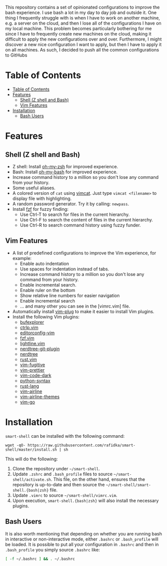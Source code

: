 This repository contains a set of opinionated configurations to improve the
bash experience. I use bash a lot in my day to day job and outside it. One
thing I frequently struggle with is when I have to work on another machine,
e.g. a server on the cloud, and then I lose all of the configurations I
have on my local machine. This problem becomes particularly bothering for
me since I have to frequently create new machines on the cloud, making it
difficult to apply the new configurations over and over. Furthermore, I
might discover a new nice configuration I want to apply, but then I have to
apply it on all machines. As such, I decided to push all the common
configurations to GitHubs

# Table of Contents

- [Table of Contents](#table-of-contents)
- [Features](#features)
  - [Shell (Z shell and Bash)](#shell-z-shell-and-bash)
  - [Vim Features](#vim-features)
- [Installation](#installation)
  - [Bash Users](#bash-users)

# Features

## Shell (Z shell and Bash)

- Z shell: Install [oh-my-zsh](https://github.com/ohmyzsh/ohmyzsh) for improved experience.
- Bash: Install [oh-my-bash](https://github.com/ohmybash/oh-my-bash/) for improved experience.
- Increase command history to a million so you don't lose any command from your history.
- Some useful aliases.
- A colored version of `cat` using [vimcat](https://www.vim.org/scripts/script.php?script_id=4325). Just type `vimcat <filename>` to display file with highlighting.
- A random password generator. Try it by calling: `newpass`.
- Install [fzf](https://github.com/junegunn/fzf) for fuzzy finding:
  - Use Ctrl-T to search for files in the current hierarchy.
  - Use Ctrl-F to search the content of files in the current hierarchy.
  - Use Ctrl-R to search command history using fuzzy funder.

## Vim Features

- A list of predefined configurations to improve the Vim experience, for example:
  - Enable auto indentation
  - Use spaces for indentation instead of tabs.
  - Increase command history to a million so you don't lose any command from your history.
  - Enable incremental search.
  - Enable ruler on the bottom
  - Show relative line numbers for easier navigation
  - Enable incremental search
  - ... and many other you can see in the [vimrc.vim] file.
- Automatically install [vim-plug](https://github.com/junegunn/vim-plug) to 
  make it easier to install Vim plugins.
- Install the following Vim plugins:
  - [bufexplorer](https://github.com/jlanzarotta/bufexplorer)
  - [ctrlp.vim](https://github.com/ctrlpvim/ctrlp.vim)
  - [editorconfig-vim](https://github.com/editorconfig/editorconfig-vim)
  - [fzf.vim](https://github.com/junegunn/fzf.vim)
  - [lightline.vim](https://github.com/itchyny/lightline.vim)
  - [nerdtree-git-plugin](https://github.com/Xuyuanp/nerdtree-git-plugin)
  - [nerdtree](https://github.com/preservim/nerdtree)
  - [rust.vim](https://github.com/rust-lang/rust.vim)
  - [vim-fugitive](https://github.com/tpope/vim-fugitive)
  - [vim-prettier](https://github.com/prettier/vim-prettier)
  - [vim-code-dark](https://github.com/tomasiser/vim-code-dark)
  - [python-syntax](https://github.com/vim-python/python-syntax)
  - [rust-lang](https://github.com/rust-lang/rust.vim)
  - [vim-airline](https://github.com/vim-airline/vim-airline)
  - [vim-airline-themes](https://github.com/vim-airline/vim-airline-themes)
  - [vim-go](https://github.com/fatih/vim-go)

# Installation

`smart-shell` can be installed with the following command:

```
wget -qO- https://raw.githubusercontent.com/rafidka/smart-shell/master/install.sh | sh
```

This will do the following:

1. Clone the repository under `~/smart-shell`.
1. Update `.zshrc` and `.bash_profile` files to source `~/smart-shell/activate.sh`. This file, on the other hand, ensures that the repository is up-to-date and then source the `~/smart-shell/smart-shell.{bash|zsh}` file.
1. Update `.vimrc` to source `~/smart-shell/vimrc.vim`.
1. Upon execution, `smart-shell.{bash|zsh}` will also install the necessary plugins.

## Bash Users

It is also worth mentioning that depending on whether you are running bash in
interactive or non-interactive mode, either `.bashrc` or `.bash_profile` will
be loaded. It is possible to put all your configuration in `.bashrc` and then
in `.bash_profile` you simply source `.bashrc` like:
```bash
[ -f ~/.bashrc ] && . ~/.bashrc
```
